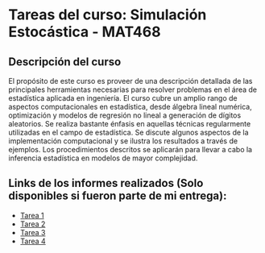 # Tareas del curso: Simulación Estocástica - MAT468

## Descripción del curso

El propósito de este curso es proveer de una descripción detallada de las principales herramientas necesarias para resolver problemas en el área de estadística aplicada en ingeniería. El curso cubre un amplio rango de aspectos computacionales en estadística, desde álgebra lineal numérica, optimización y modelos de regresión no lineal a generación de dígitos aleatorios. Se realiza bastante énfasis en aquellas técnicas regularmente utilizadas en el campo de estadística. Se discute algunos aspectos de la implementación computacional y se ilustra los resultados a través de ejemplos. Los procedimientos descritos se aplicarán para llevar a cabo la inferencia estadística en modelos de mayor complejidad.

## Links de los informes realizados (Solo disponibles si fueron parte de mi entrega):
* [Tarea 1](https://www.overleaf.com/read/ffxqtbmyvgrw#bf998c)
* [Tarea 2](https://www.overleaf.com/read/dmsmqkxhpcvr#325830)
* [Tarea 3](https://www.overleaf.com/read/vpchvbvnhjcc#92f221)
* [Tarea 4](https://www.overleaf.com/read/rvxjrgnrjfhv#b54070)
